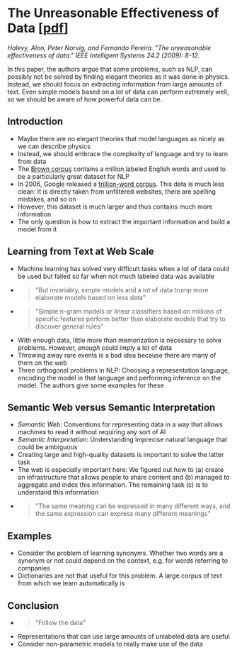 # The Unreasonable Effectiveness of Data [[pdf](https://static.googleusercontent.com/media/research.google.com/en//pubs/archive/35179.pdf)]

*Halevy, Alon, Peter Norvig, and Fernando Pereira. "The unreasonable effectiveness of data." IEEE Intelligent Systems 24.2 (2009): 8-12.*

In this paper, the authors argue that some problems, such as NLP,  can possibly not be solved by finding elegant theories as it was done in physics. Instead, we should focus on extracting information from large amounts of text. Even simple models based on a lot of data can perform extremely well, so we should be aware of how powerful data can be.

## Introduction
* Maybe there are no elegant theories that model languages as nicely as we can describe physics
* Instead, we should embrace the complexity of language and try to learn from data
* The [Brown corpus](https://www1.essex.ac.uk/linguistics/external/clmt/w3c/corpus_ling/content/corpora/list/private/brown/brown.html) contains a million labeled English words and used to be a particularly great dataset for NLP
* In 2006, Google released a [trillion-word corpus](https://books.google.com/ngrams). This data is much less clean: It is directly taken from unfiltered websites, there are spelling mistakes, and so on
* However, this dataset is much larger and thus contains much more information
* The only question is how to extract the important information and build a model from it

## Learning from Text at Web Scale
* Machine learning has solved very difficult tasks when a lot of data could be used but failed so far when not much labeled data was available
* > "But invariably, simple models and a lot of data trump more elaborate models based on less data"
* > "Simple n-gram models or linear classifiers based on millions of specific features perform better than elaborate models that try to discover general rules"
* With enough data, little more than memorization is necessary to solve problems. However, *enough* could imply a lot of data
* Throwing away rare events is a bad idea because there are many of them on the web
* Three orthogonal problems in NLP: Choosing a representation language, encoding the model in that language and performing inference on the model. The authors give some examples for these

## Semantic Web versus Semantic Interpretation
* *Semantic Web*: Conventions for representing data in a way that allows machines to read it without requiring any sort of AI
* *Semantic Interpretation*: Understanding imprecise natural language that could be ambiguous
* Creating large and high-quality datasets is important to solve the latter task
* The web is especially important here: We figured out how to (a) create an infrastructure that allows people to share content and (b) managed to aggregate and index this information. The remaining task (c) is to understand this information
* > "The same meaning can be expressed in many different ways, and the same expression can express many different meanings"

## Examples
* Consider the problem of learning synonyms. Whether two words are a synonym or not could depend on the context, e.g. for words referring to companies
* Dictionaries are not that useful for this problem. A large corpus of text from which we learn automatically is

## Conclusion
* > "Follow the data"
* Representations that can use large amounts of unlabeled data are useful
* Consider non-parametric models to really make use of the data
